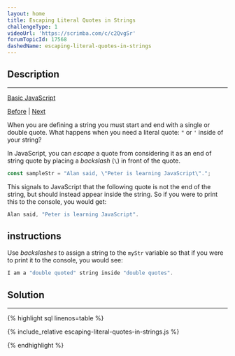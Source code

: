 ```yaml
---
layout: home
title: Escaping Literal Quotes in Strings
challengeType: 1
videoUrl: 'https://scrimba.com/c/c2QvgSr'
forumTopicId: 17568
dashedName: escaping-literal-quotes-in-strings
---
```


<div class="row">
<div class="columnStmt" markdown="1">

## Description
------

[Basic JavaScript](./README.md) 

[Before](./compound-assignment-with-augmented-division.md)  | [Next](./quoting-strings-with-single-quotes.md) 

When you are defining a string you must start and end with a single or double quote. What happens when you need a literal quote: `"` or `'` inside of your string?

In JavaScript, you can <dfn>escape</dfn> a quote from considering it as an end of string quote by placing a <dfn>backslash</dfn> (`\`) in front of the quote.

```js
const sampleStr = "Alan said, \"Peter is learning JavaScript\".";
```

This signals to JavaScript that the following quote is not the end of the string, but should instead appear inside the string. So if you were to print this to the console, you would get:

```js
Alan said, "Peter is learning JavaScript".
```

##  instructions 

Use <dfn>backslashes</dfn> to assign a string to the `myStr` variable so that if you were to print it to the console, you would see:

```js
I am a "double quoted" string inside "double quotes".
```

</div>
<div class="columnSol" markdown="1">

## Solution
------

{% highlight sql linenos=table %}

{% include_relative escaping-literal-quotes-in-strings.js %}

{% endhighlight %}

</div>
</div>

